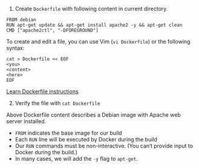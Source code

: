 
1. Create `Dockerfile` with following content in current directory.

  ```
  FROM debian
  RUN apt-get update && apt-get install apache2 -y && apt-get clean
  CMD ["apache2ctl", "-DFOREGROUND"]
  ```
  
  To create and edit a file, you can use Vim (`vi Dockerfile`) or the following syntax:
  
  ```
  cat > Dockerfile << EOF
  <you>
  <content>
  <here>
  EOF
  ```
  
  [Learn Dockerfile instructions](https://docs.docker.com/engine/reference/builder/#format)

2. Verify the file with `cat Dockerfile`

  Above Dockerfile content describes a Debian image with Apache web server installed.

  - `FROM` indicates the base image for our build
  - Each `RUN` line will be executed by Docker during the build
  - Our `RUN` commands must be non-interactive. (You can‘t provide input to Docker during the build.)
  - In many cases, we will add the `-y` flag to `apt-get`.
